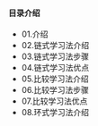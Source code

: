 #### 目录介绍
- 01.介绍
- 02.链式学习法介绍
- 03.链式学习法步骤
- 04.链式学习法优点
- 05.比较学习法介绍
- 06.比较学习法步骤
- 07.比较学习法优点
- 08.环式学习法介绍






